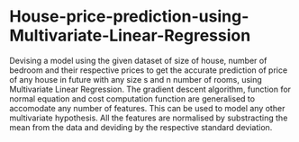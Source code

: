# House-price-prediction-using-Multivariate-Linear-Regression
Devising a model using the given dataset of size of house, number of bedroom and their respective prices to get the accurate prediction of price of any house in future with any size s and n number of rooms, using Multivariate Linear Regression. The gradient descent algorithm, function for normal equation and cost computation function are generalised to accomodate any number of features. This can be used to model any other multivariate hypothesis. All the features are normalised by substracting the mean from the data and deviding by the respective standard deviation.
